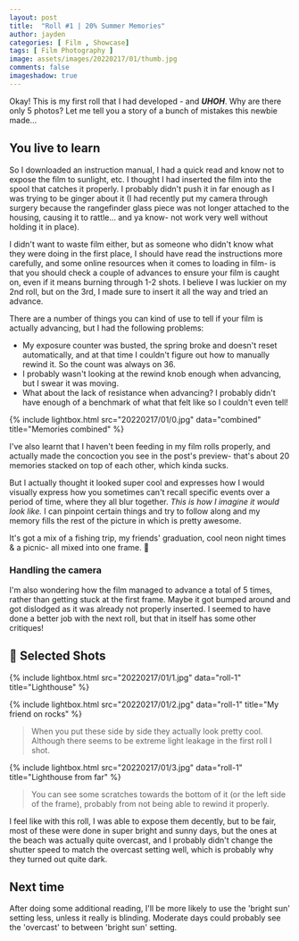 ```yaml
---
layout: post
title:  "Roll #1 | 20% Summer Memories"
author: jayden
categories: [ Film , Showcase]
tags: [ Film Photography ]
image: assets/images/20220217/01/thumb.jpg
comments: false
imageshadow: true
---
```


Okay! This is my first roll that I had developed - and ***UHOH***. Why are there only 5 photos? Let me tell you a story of a bunch of mistakes this newbie made...

## You live to learn

So I downloaded an instruction manual, I had a quick read and know not to expose the film to sunlight, etc. I thought I had inserted the film into the spool that catches it properly. I probably didn't push it in far enough as I was trying to be ginger about it (I had recently put my camera through surgery because the rangefinder glass piece was not longer attached to the housing, causing it to rattle... and ya know- not work very well without holding it in place).

I didn't want to waste film either, but as someone who didn't know what they were doing in the first place, I should have read the instructions more carefully, and some online resources when it comes to loading in film- is that you should check a couple of advances to ensure your film is caught on, even if it means burning through 1-2 shots. I believe I was luckier on my 2nd roll, but on the 3rd, I made sure to insert it all the way and tried an advance.

There are a number of things you can kind of use to tell if your film is actually advancing, but I had the following problems:
 - My exposure counter was busted, the spring broke and doesn't reset automatically, and at that time I couldn't figure out how to manually rewind it. So the count was always on 36.
 - I probably wasn't looking at the rewind knob enough when advancing, but I swear it was moving.
 - What about the lack of resistance when advancing? I probably didn't have enough of a benchmark of what that felt like so I couldn't even tell!

{% include lightbox.html src="20220217/01/0.jpg" data="combined" title="Memories combined" %}

I've also learnt that I haven't been feeding in my film rolls properly, and actually made the concoction you see in the post's preview- that's about 20 memories stacked on top of each other, which kinda sucks.

But I actually thought it looked super cool and expresses how I would visually express how you sometimes can't recall specific events over a period of time, where they all blur together. *This is how I imagine it would look like.* I can pinpoint certain things and try to follow along and my memory fills the rest of the picture in which is pretty awesome.

It's got a mix of a fishing trip, my friends' graduation, cool neon night times & a picnic- all mixed into one frame. 🥺

### Handling the camera

I'm also wondering how the film managed to advance a total of 5 times, rather than getting stuck at the first frame. Maybe it got bumped around and got dislodged as it was already not properly inserted. I seemed to have done a better job with the next roll, but that in itself has some other critiques!

## 📸 Selected Shots

{% include lightbox.html src="20220217/01/1.jpg" data="roll-1" title="Lighthouse" %}

{% include lightbox.html src="20220217/01/2.jpg" data="roll-1" title="My friend on rocks" %}

> When you put these side by side they actually look pretty cool. Although there seems to be extreme light leakage in the first roll I shot.

{% include lightbox.html src="20220217/01/3.jpg" data="roll-1" title="Lighthouse from far" %}

> You can see some scratches towards the bottom of it (or the left side of the frame), probably from not being able to rewind it properly.

I feel like with this roll, I was able to expose them decently, but to be fair, most of these were done in super bright and sunny days, but the ones at the beach was actually quite overcast, and I probably didn't change the shutter speed to match the overcast setting well, which is probably why they turned out quite dark.

## Next time

After doing some additional reading, I'll be more likely to use the 'bright sun' setting less, unless it really is blinding. Moderate days could probably see the 'overcast' to between 'bright sun' setting.